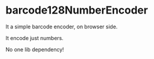 # barcode128NumberEncoder

It a simple barcode encoder, on browser side.

It encode just numbers.

No one lib dependency!
